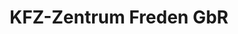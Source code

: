 ---
title: "KFZ-Zentrum Freden GbR"
url: /freden-leine/kfz-zentrum-freden-gbr/
shop: Autowerkstatt
---